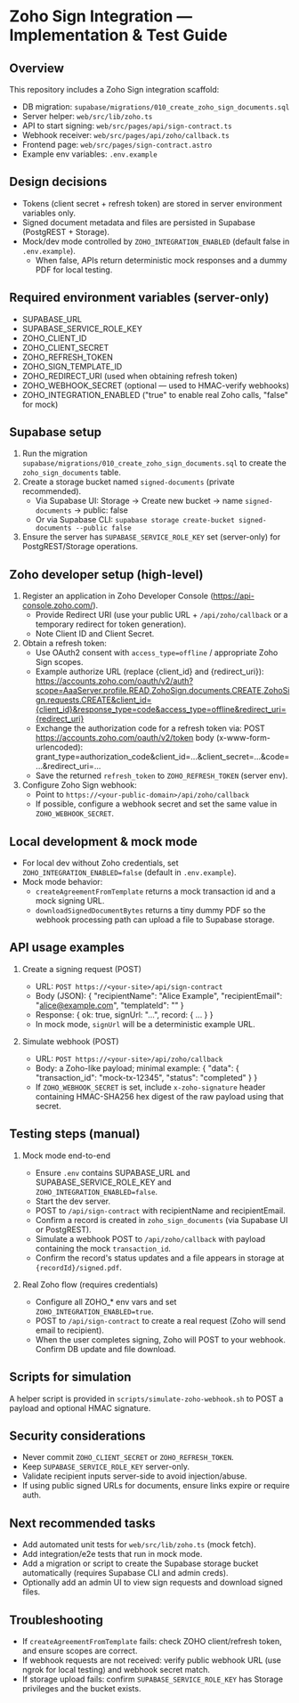 Zoho Sign Integration — Implementation & Test Guide
===================================================

Overview
--------
This repository includes a Zoho Sign integration scaffold:
- DB migration: `supabase/migrations/010_create_zoho_sign_documents.sql`
- Server helper: `web/src/lib/zoho.ts`
- API to start signing: `web/src/pages/api/sign-contract.ts`
- Webhook receiver: `web/src/pages/api/zoho/callback.ts`
- Frontend page: `web/src/pages/sign-contract.astro`
- Example env variables: `.env.example`

Design decisions
----------------
- Tokens (client secret + refresh token) are stored in server environment variables only.
- Signed document metadata and files are persisted in Supabase (PostgREST + Storage).
- Mock/dev mode controlled by `ZOHO_INTEGRATION_ENABLED` (default false in `.env.example`).
  - When false, APIs return deterministic mock responses and a dummy PDF for local testing.

Required environment variables (server-only)
--------------------------------------------
- SUPABASE_URL
- SUPABASE_SERVICE_ROLE_KEY
- ZOHO_CLIENT_ID
- ZOHO_CLIENT_SECRET
- ZOHO_REFRESH_TOKEN
- ZOHO_SIGN_TEMPLATE_ID
- ZOHO_REDIRECT_URI (used when obtaining refresh token)
- ZOHO_WEBHOOK_SECRET (optional — used to HMAC-verify webhooks)
- ZOHO_INTEGRATION_ENABLED ("true" to enable real Zoho calls, "false" for mock)

Supabase setup
--------------
1. Run the migration `supabase/migrations/010_create_zoho_sign_documents.sql` to create the `zoho_sign_documents` table.
2. Create a storage bucket named `signed-documents` (private recommended).
   - Via Supabase UI: Storage → Create new bucket → name `signed-documents` → public: false
   - Or via Supabase CLI: `supabase storage create-bucket signed-documents --public false`
3. Ensure the server has `SUPABASE_SERVICE_ROLE_KEY` set (server-only) for PostgREST/Storage operations.

Zoho developer setup (high-level)
-------------------------------
1. Register an application in Zoho Developer Console (https://api-console.zoho.com/).
   - Provide Redirect URI (use your public URL + `/api/zoho/callback` or a temporary redirect for token generation).
   - Note Client ID and Client Secret.
2. Obtain a refresh token:
   - Use OAuth2 consent with `access_type=offline` / appropriate Zoho Sign scopes.
   - Example authorize URL (replace {client_id} and {redirect_uri}):
     https://accounts.zoho.com/oauth/v2/auth?scope=AaaServer.profile.READ,ZohoSign.documents.CREATE,ZohoSign.requests.CREATE&client_id={client_id}&response_type=code&access_type=offline&redirect_uri={redirect_uri}
   - Exchange the authorization code for a refresh token via:
     POST https://accounts.zoho.com/oauth/v2/token
     body (x-www-form-urlencoded): grant_type=authorization_code&client_id=...&client_secret=...&code=...&redirect_uri=...
   - Save the returned `refresh_token` to `ZOHO_REFRESH_TOKEN` (server env).
3. Configure Zoho Sign webhook:
   - Point to `https://<your-public-domain>/api/zoho/callback`
   - If possible, configure a webhook secret and set the same value in `ZOHO_WEBHOOK_SECRET`.

Local development & mock mode
----------------------------
- For local dev without Zoho credentials, set `ZOHO_INTEGRATION_ENABLED=false` (default in `.env.example`).
- Mock mode behavior:
  - `createAgreementFromTemplate` returns a mock transaction id and a mock signing URL.
  - `downloadSignedDocumentBytes` returns a tiny dummy PDF so the webhook processing path can upload a file to Supabase storage.

API usage examples
------------------
1. Create a signing request (POST)
   - URL: `POST https://<your-site>/api/sign-contract`
   - Body (JSON):
     {
       "recipientName": "Alice Example",
       "recipientEmail": "alice@example.com",
       "templateId": "<optional-override>"
     }
   - Response: { ok: true, signUrl: "...", record: { ... } }
   - In mock mode, `signUrl` will be a deterministic example URL.

2. Simulate webhook (POST)
   - URL: `POST https://<your-site>/api/zoho/callback`
   - Body: a Zoho-like payload; minimal example:
     {
       "data": {
         "transaction_id": "mock-tx-12345",
         "status": "completed"
       }
     }
   - If `ZOHO_WEBHOOK_SECRET` is set, include `x-zoho-signature` header containing HMAC-SHA256 hex digest of the raw payload using that secret.

Testing steps (manual)
----------------------
1. Mock mode end-to-end
   - Ensure `.env` contains SUPABASE_URL and SUPABASE_SERVICE_ROLE_KEY and `ZOHO_INTEGRATION_ENABLED=false`.
   - Start the dev server.
   - POST to `/api/sign-contract` with recipientName and recipientEmail.
   - Confirm a record is created in `zoho_sign_documents` (via Supabase UI or PostgREST).
   - Simulate a webhook POST to `/api/zoho/callback` with payload containing the mock `transaction_id`.
   - Confirm the record's status updates and a file appears in storage at `{recordId}/signed.pdf`.

2. Real Zoho flow (requires credentials)
   - Configure all ZOHO_* env vars and set `ZOHO_INTEGRATION_ENABLED=true`.
   - POST to `/api/sign-contract` to create a real request (Zoho will send email to recipient).
   - When the user completes signing, Zoho will POST to your webhook. Confirm DB update and file download.

Scripts for simulation
----------------------
A helper script is provided in `scripts/simulate-zoho-webhook.sh` to POST a payload and optional HMAC signature.

Security considerations
-----------------------
- Never commit `ZOHO_CLIENT_SECRET` or `ZOHO_REFRESH_TOKEN`.
- Keep `SUPABASE_SERVICE_ROLE_KEY` server-only.
- Validate recipient inputs server-side to avoid injection/abuse.
- If using public signed URLs for documents, ensure links expire or require auth.

Next recommended tasks
----------------------
- Add automated unit tests for `web/src/lib/zoho.ts` (mock fetch).
- Add integration/e2e tests that run in mock mode.
- Add a migration or script to create the Supabase storage bucket automatically (requires Supabase CLI and admin creds).
- Optionally add an admin UI to view sign requests and download signed files.

Troubleshooting
---------------
- If `createAgreementFromTemplate` fails: check ZOHO client/refresh token, and ensure scopes are correct.
- If webhook requests are not received: verify public webhook URL (use ngrok for local testing) and webhook secret match.
- If storage upload fails: confirm `SUPABASE_SERVICE_ROLE_KEY` has Storage privileges and the bucket exists.
